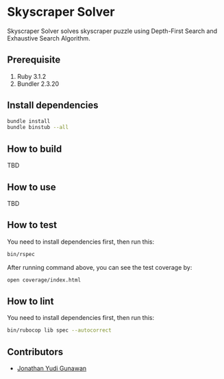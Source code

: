 # Skyscraper Solver

Skyscraper Solver solves skyscraper puzzle using Depth-First Search and Exhaustive Search Algorithm.

## Prerequisite

1. Ruby 3.1.2
2. Bundler 2.3.20

## Install dependencies

```bash
bundle install
bundle binstub --all
```

## How to build

TBD

## How to use

TBD

## How to test

You need to install dependencies first, then run this:
```bash
bin/rspec
```

After running command above, you can see the test coverage by:
```bash
open coverage/index.html
```

## How to lint

You need to install dependencies first, then run this:
```bash
bin/rubocop lib spec --autocorrect
```

## Contributors

* [Jonathan Yudi Gunawan](https://github.com/JonathanGun)
